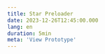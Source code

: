 ```yaml
---
title: Star Preloader
date: 2023-12-26T12:45:00.000
lang: en
duration: 5min
meta: 'View Prototype'
---
```




<StarPreloader />

